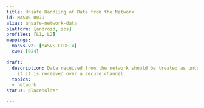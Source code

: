 ```yaml
---
title: Unsafe Handling of Data from the Network
id: MASWE-0079
alias: unsafe-network-data
platform: [android, ios]
profiles: [L1, L2]
mappings:
  masvs-v2: [MASVS-CODE-4]
  cwe: [924]

draft:
  description: Data received from the network should be treated as untrusted even
    if it is received over a secure channel.
  topics:
  - network
status: placeholder

---
```


